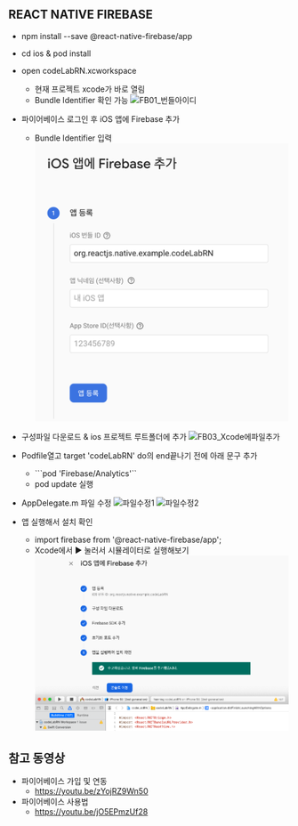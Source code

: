 ## REACT NATIVE FIREBASE
- npm install --save @react-native-firebase/app
- cd ios & pod install
- open codeLabRN.xcworkspace
  - 현재 프로젝트 xcode가 바로 열림
  - Bundle Identifier 확인 가능
![FB01_번들아이디](./img/FB01_번들아이디.png)

- 파이어베이스 로그인 후 iOS 앱에 Firebase 추가
  - Bundle Identifier 입력
![FB02_앱등록](./img/FB02_앱등록.png)

- 구성파일 다운로드 & ios 프로젝트 루트폴더에 추가
![FB03_Xcode에파일추가](./img/FB03_Xcode에파일추가.png)

- Podfile열고 target 'codeLabRN' do의 end끝나기 전에 아래 문구 추가
  - ```pod 'Firebase/Analytics'``
  - pod update 실행

- AppDelegate.m 파일 수정
![파일수정1](./img/FB04_AppDelegate.m파일수정1.png)
![파일수정2](./img/FB04_AppDelegate.m파일수정2.png)

- 앱 실행해서 설치 확인
  - import firebase from '@react-native-firebase/app';
  - Xcode에서 ▶ 눌러서 시뮬레이터로 실행해보기
![앱실행후설치확인](./img/FB05_앱실행후설치확인.png)

## 참고 동영상
- 파이어베이스 가입 및 연동
  - https://youtu.be/zYojRZ9Wn50
- 파이어베이스 사용법
  - https://youtu.be/jO5EPmzUf28
